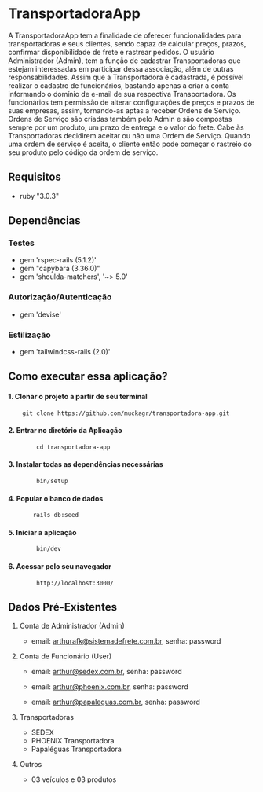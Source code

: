 # TransportadoraApp

A TransportadoraApp tem a finalidade de oferecer funcionalidades para transportadoras e seus clientes, sendo capaz de calcular preços, prazos, confirmar disponibilidade de frete e rastrear pedidos.
O usuário Administrador (Admin), tem a função de cadastrar Transportadoras que estejam interessadas em participar dessa associação, além de outras responsabilidades. Assim que a Transportadora é cadastrada, é possível realizar o cadastro de funcionários, bastando apenas a criar a conta informando o domínio de e-mail de sua respectiva Transportadora.
Os funcionários tem permissão de alterar configurações de preços e prazos de suas empresas, assim, tornando-as aptas a receber Ordens de Serviço.
Ordens de Serviço são criadas também pelo Admin e são compostas sempre por um produto, um prazo de entrega e o valor do frete. Cabe às Transportadoras decidirem aceitar ou não uma Ordem de Serviço. Quando uma ordem de serviço é aceita, o cliente então pode começar o rastreio do seu produto pelo código da ordem de serviço.

## Requisitos

- ruby "3.0.3"

## Dependências

### Testes

- gem 'rspec-rails (5.1.2)'
- gem "capybara (3.36.0)"
- gem 'shoulda-matchers', '~> 5.0'

### Autorização/Autenticação

- gem 'devise'

### Estilização

- gem 'tailwindcss-rails (2.0)'

## Como executar essa aplicação?

#### 1. Clonar o projeto a partir de seu terminal

        git clone https://github.com/muckagr/transportadora-app.git

#### 2. Entrar no diretório da Aplicação

            cd transportadora-app

#### 3. Instalar todas as dependências necessárias

            bin/setup

#### 4. Popular o banco de dados

           rails db:seed

#### 5. Iniciar a aplicação

            bin/dev

#### 6. Acessar pelo seu navegador

            http://localhost:3000/

## Dados Pré-Existentes

1.  Conta de Administrador (Admin)

    - email: arthurafk@sistemadefrete.com.br, senha: password

2.  Conta de Funcionário (User)

    - email: arthur@sedex.com.br, senha: password

    - email: arthur@phoenix.com.br, senha: password

    - email: arthur@papaleguas.com.br, senha: password

3.  Transportadoras

    - SEDEX
    - PHOENIX Transportadora
    - Papaléguas Transportadora

4.  Outros

    - 03 veículos e 03 produtos
